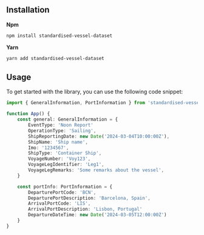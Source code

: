 ## Installation

**Npm**

```bash
npm install standardised-vessel-dataset
```

**Yarn**

```bash
yarn add standardised-vessel-dataset
```

## Usage

To get started with the library, you can use the following code snippet:

```typescript
import { GeneralInformation, PortInformation } from 'standardised-vessel-dataset'

function App() {
    const general: GeneralInformation = {
        EventType: 'Noon Report'
        OperationType: 'Sailing',
        ShipReportingDate: new Date('2024-03-04T10:00:00Z'),
        ShipName: 'Ship name',
        Imo: '1234567',
        ShipType: 'Container Ship',
        VoyageNumber: 'Voy123',
        VoyageLegIdentifier: 'Leg1',
        VoyageLegRemarks: 'Some remarks about the vessel',
    }

    const portInfo: PortInformation = {
        DeparturePortCode: 'BCN',
        DeparturePortDescription: 'Barcelona, Spain',
        ArrivalPortCode: 'LIS',
        ArrivalPortDescription: 'Lisbon, Portugal'
        DepartureDateTime: new Date('2024-03-05T12:00:00Z')
    }
}
```
